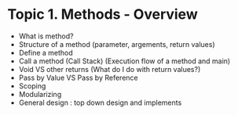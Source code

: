 
# Topic 1. Methods - Overview

- What is method?
- Structure of a method (parameter, argements, return values)
- Define a method
- Call a method (Call Stack) (Execution flow of a method and main)
-	Void VS other returns (What do I do with return values?)
-	Pass by Value VS Pass by Reference
-	Scoping
-	Modularizing
-	General design : top down design and implements
